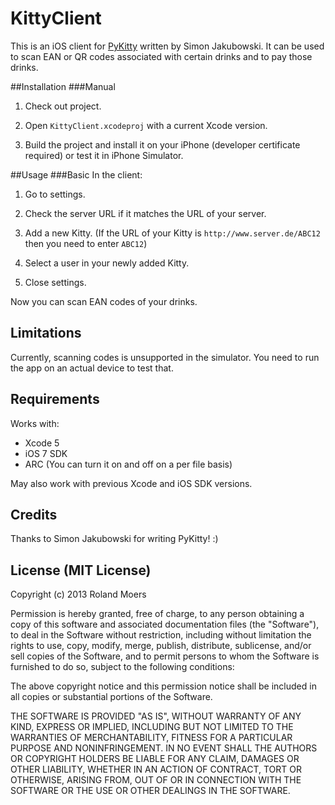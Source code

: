 KittyClient
=============================

This is an iOS client for [PyKitty](https://github.com/SimonJakubowski/pyKitty) written by Simon Jakubowski. It can be used to scan EAN or QR codes associated with certain drinks and to pay those drinks.

##Installation
###Manual
1. Check out project.

2. Open `KittyClient.xcodeproj` with a current Xcode version.

3. Build the project and install it on your iPhone (developer certificate required) or test it in iPhone Simulator.

##Usage
###Basic
In the client:

1. Go to settings.

2. Check the server URL if it matches the URL of your server.

3. Add a new Kitty. (If the URL of your Kitty is `http://www.server.de/ABC12` then you need to enter `ABC12`)

5. Select a user in your newly added Kitty.

6. Close settings.

Now you can scan EAN codes of your drinks.

## Limitations
Currently, scanning codes is unsupported in the simulator. You need to run the app on an actual device to test that.

## Requirements
Works with:

* Xcode 5
* iOS 7 SDK
* ARC (You can turn it on and off on a per file basis)

May also work with previous Xcode and iOS SDK versions.

## Credits
Thanks to Simon Jakubowski for writing PyKitty! :)

## License (MIT License)
Copyright (c) 2013 Roland Moers

Permission is hereby granted, free of charge, to any person obtaining a copy
of this software and associated documentation files (the "Software"), to deal
in the Software without restriction, including without limitation the rights
to use, copy, modify, merge, publish, distribute, sublicense, and/or sell
copies of the Software, and to permit persons to whom the Software is
furnished to do so, subject to the following conditions:

The above copyright notice and this permission notice shall be included in
all copies or substantial portions of the Software.

THE SOFTWARE IS PROVIDED "AS IS", WITHOUT WARRANTY OF ANY KIND, EXPRESS OR
IMPLIED, INCLUDING BUT NOT LIMITED TO THE WARRANTIES OF MERCHANTABILITY,
FITNESS FOR A PARTICULAR PURPOSE AND NONINFRINGEMENT. IN NO EVENT SHALL THE
AUTHORS OR COPYRIGHT HOLDERS BE LIABLE FOR ANY CLAIM, DAMAGES OR OTHER
LIABILITY, WHETHER IN AN ACTION OF CONTRACT, TORT OR OTHERWISE, ARISING FROM,
OUT OF OR IN CONNECTION WITH THE SOFTWARE OR THE USE OR OTHER DEALINGS IN
THE SOFTWARE.
